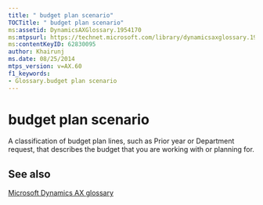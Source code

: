 ```yaml
---
title: " budget plan scenario"
TOCTitle: " budget plan scenario"
ms:assetid: DynamicsAXGlossary.1954170
ms:mtpsurl: https://technet.microsoft.com/library/dynamicsaxglossary.1954170(v=AX.60)
ms:contentKeyID: 62830095
author: Khairunj
ms.date: 08/25/2014
mtps_version: v=AX.60
f1_keywords:
- Glossary.budget plan scenario
---
```


# budget plan scenario

A classification of budget plan lines, such as Prior year or Department request, that describes the budget that you are working with or planning for.

## See also

[Microsoft Dynamics AX glossary](glossary/microsoft-dynamics-ax-glossary.md)

  


